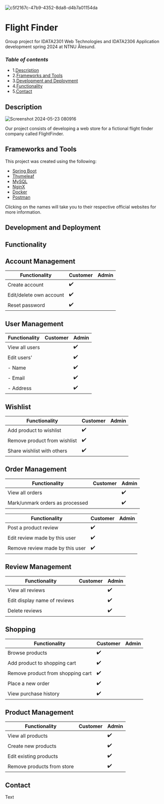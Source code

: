 
![c5f2167c-47b9-4352-8da8-d4b7a01154da](https://github.com/hnrkljnsn/project_group11/assets/77272818/ff06995a-347f-4a05-96c9-48bd5d50bbec)


# Flight Finder

Group project for IDATA2301 Web Technologies and IDATA2306 Application development spring 2024 at NTNU Ålesund.


### *Table of contents*
- 1.[Description](#1)
- 2.[Frameworks and Tools](#2)
- 3.[Development and Deployment](#3)
- 4.[Functionality](#4)
- 5.[Contact](#5)


## Description
![Screenshot 2024-05-23 080916](https://github.com/hnrkljnsn/project_group11/assets/77272818/a281bc66-b860-4bfd-bfc0-b413a8a1be0d)

Our project consists of developing a web store for a fictional flight finder company called FlightFinder.

## Frameworks and Tools
This project was created using the following:

- [Spring Boot](https://spring.io/projects/spring-boot)
- [Thymeleaf](https://www.thymeleaf.org/)
- [MySQL](https://www.mysql.com/)
- [NginX](https://www.nginx.com/)
- [Docker](https://www.docker.com/)
- [Postman](https://www.postman.com/)

Clicking on the names will take you to their respective official websites for more information.

## Development and Deployment


## Functionality


## Account Management
| Functionality          | Customer             | Admin   |
|------------------------|----------------------|---------|
| Create account         | ✔️                   |         |
| Edit/delete own account| ✔️                   |         |
| Reset password         | ✔️                   |         |

## User Management
| Functionality          | Customer             | Admin   |
|------------------------|----------------------|---------|
| View all users         |                      | ✔️      |
| Edit users'            |                      | ✔️      |
| - Name                 |                      | ✔️      |
| - Email                |                      | ✔️      |
| - Address              |                      | ✔️      |

## Wishlist
| Functionality                  | Customer             | Admin   |
|--------------------------------|----------------------|---------|
| Add product to wishlist        | ✔️                   |         |
| Remove product from wishlist   | ✔️                   |         |
| Share wishlist with others     | ✔️                   |         |

## Order Management
| Functionality                  | Customer             | Admin   |
|--------------------------------|----------------------|---------|
| View all orders                |                      | ✔️      |
| Mark/unmark orders as processed|                      | ✔️      |


| Functionality                  | Customer             | Admin   |
|--------------------------------|----------------------|---------|
| Post a product review          | ✔️                   |         |
| Edit review made by this user  | ✔️                   |         |
| Remove review made by this user| ✔️                   |         |

## Review Management
| Functionality                  | Customer             | Admin   |
|--------------------------------|----------------------|---------|
| View all reviews               |                      | ✔️      |
| Edit display name of reviews   |                      | ✔️      |
| Delete reviews                 |                      | ✔️      |

## Shopping
| Functionality                  | Customer             | Admin   |
|--------------------------------|----------------------|---------|
| Browse products                | ✔️                   |         |
| Add product to shopping cart   | ✔️                   |         |
| Remove product from shopping cart| ✔️                 |         |
| Place a new order              | ✔️                   |         |
| View purchase history          | ✔️                   |         |

## Product Management
| Functionality                  | Customer             | Admin   |
|--------------------------------|----------------------|---------|
| View all products              |                      | ✔️      |
| Create new products            |                      | ✔️      |
| Edit existing products         |                      | ✔️      |
| Remove products from store     |                      | ✔️      |


## Contact
Text

